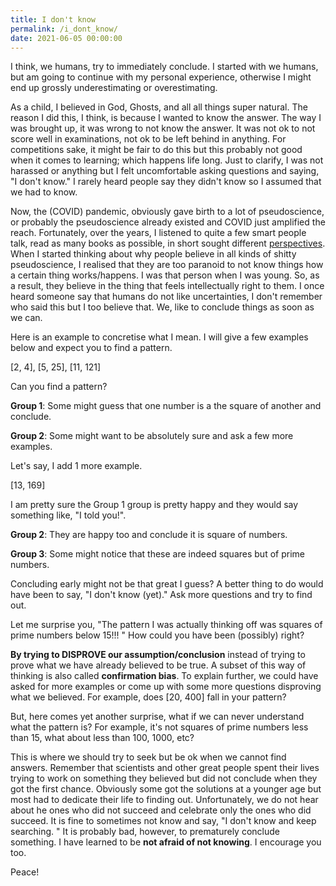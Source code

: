 ```yaml
---
title: I don't know
permalink: /i_dont_know/
date: 2021-06-05 00:00:00
---
```


I think, we humans, try to immediately conclude. I started with we humans, but am going to continue with my personal experience, otherwise I might end up grossly underestimating or overestimating.

As a child, I believed in God, Ghosts, and all all things super natural. The reason I did this, I think, is because I wanted to know the answer. The way I was brought up, it was wrong to not know the answer. It was not ok to not score well in examinations, not ok to be left behind in anything. For competitions sake, it might be fair to do this but this probably not good when it comes to learning; which happens life long. Just to clarify, I was not harassed or anything but I felt uncomfortable asking questions and saying, "I don't know." I rarely heard people say they didn't know so I assumed that we had to know.

Now, the (COVID) pandemic, obviously gave birth to a lot of pseudoscience, or probably the pseudoscience already existed and COVID just amplified the reach. Fortunately, over the years, I listened to quite a few smart people talk, read as many books as possible, in short sought different [perspectives](/perspectives). When I started thinking about why people believe in all kinds of shitty pseudoscience, I realised that they are too paranoid to not know things how a certain thing works/happens. I was that person when I was young. So, as a result, they believe in the thing that feels intellectually right to them. I once heard someone say that humans do not like uncertainties, I don't remember who said this but I too believe that. We, like to conclude things as soon as we can.

Here is an example to concretise what I mean. I will give a few examples below and expect you to find a pattern.

[2, 4], [5, 25], [11, 121]

Can you find a pattern?

__Group 1__: Some might guess that one number is a the square of another and conclude.

__Group 2__: Some might want to be absolutely sure and ask a few more examples.

Let's say, I add 1 more example.

[13, 169]

I am pretty sure the Group 1 group is pretty happy and they would say something like, "I told you!".

__Group 2__: They are happy too and conclude it is square of numbers.

__Group 3__: Some might notice that these are indeed squares but of prime numbers.

Concluding early might not be that great I guess? A better thing to do would have been to say, "I don't know (yet)." Ask more questions and try to find out.

Let me surprise you, "The pattern I was actually thinking off was squares of prime numbers below 15!!! " How could you have been (possibly) right?

__By trying to DISPROVE our assumption/conclusion__ instead of trying to prove what we have already believed to be true. A subset of this way of thinking is also called __confirmation bias__. To explain further, we could have asked for more examples or come up with some more questions disproving what we believed. For example, does [20, 400] fall in your pattern?

But, here comes yet another surprise, what if we can never understand what the pattern is? For example, it's not squares of prime numbers less than 15, what about less than 100, 1000, etc?

This is where we should try to seek but be ok when we cannot find answers. Remember that scientists and other great people spent their lives trying to work on something they believed but did not conclude when they got the first chance. Obviously some got the solutions at a younger age but most had to dedicate their life to finding out. Unfortunately, we do not hear about he ones who did not succeed and celebrate only the ones who did succeed. It is fine to sometimes not know and say, "I don't know and keep searching. " It is probably bad, however, to prematurely conclude something. I have learned to be __not afraid of not knowing__. I encourage you too.

Peace!
